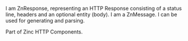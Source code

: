 I am ZnResponse, representing an HTTP Response 
consisting of a status line, headers and an optional entity (body).
I am a ZnMessage.
I can be used for generating and parsing.

Part of Zinc HTTP Components.